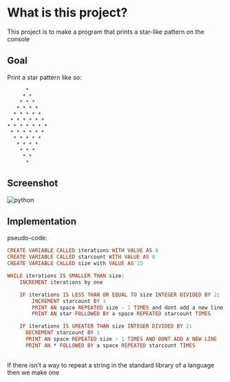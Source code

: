 # What is this project?

This project is to make a program that prints a star-like pattern on the console

## Goal

Print a star pattern like so:

```
      * 
     * *      
    * * *     
   * * * *
  * * * * *
 * * * * * *
* * * * * * *
 * * * * * *
  * * * * *
   * * * *
    * * *
     * *
      *
```

## Screenshot

![python](https://i.ibb.co/RGK8dpT/image.png)

## Implementation

pseudo-code:

```prolog
CREATE VARIABLE CALLED iterations WITH VALUE AS 0
CREATE VARIABLE CALLED starcount WITH VALUE AS 0
CREATE VARIABLE CALLED size with VALUE AS 15

WHILE iterations IS SMALLER THAN size:
    INCREMENT iterations by one

    IF iterations IS LESS THAN OR EQUAL TO size INTEGER DIVIDED BY 2:
        INCREMENT starcount BY 1
        PRINT AN space REPEATED size - 1 TIMES and dont add a new line
        PRINT AN star FOLLOWED BY a space REPEATED starcount TIMES

    IF iterations IS GREATER THAN size INTEGER DIVIDED BY 2:
      DECREMENT starcount BY 1
      PRINT AN space REPEATED size - 1 TIMES AND DONT ADD A NEW LINE
      PRINT AN * FOLLOWED BY a space REPEATED starcount TIMES
        
```

If there isn't a way to repeat a string in the standard library of a language then we make one
